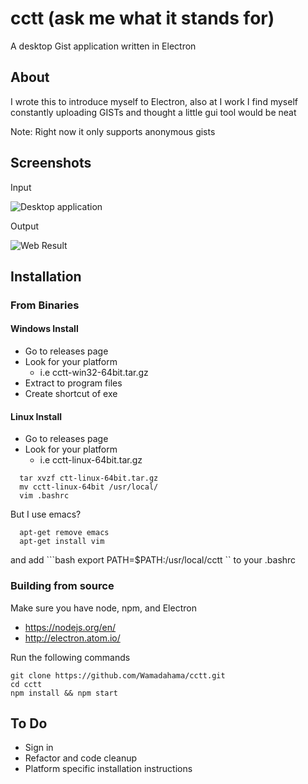# cctt (ask me what it stands for)
A desktop Gist application written in Electron

## About
I wrote this to introduce myself to Electron, also at I work I find myself constantly uploading GISTs and thought a little gui tool would be neat

Note: Right now it only supports anonymous gists
## Screenshots

Input

![Desktop application](https://r.kyaa.sg/erkiun.png)

Output

![Web Result](https://r.kyaa.sg/wglrib.png)


## Installation

### From Binaries

#### Windows Install
  - Go to releases page
  - Look for your platform
    - i.e cctt-win32-64bit.tar.gz
  - Extract to program files
  - Create shortcut of exe

#### Linux Install
  - Go to releases page
  - Look for your platform
    - i.e cctt-linux-64bit.tar.gz

  ```
    tar xvzf ctt-linux-64bit.tar.gz
    mv cctt-linux-64bit /usr/local/
    vim .bashrc
  ```

  But I use emacs?
  ```
    apt-get remove emacs
    apt-get install vim
  ```
  
  and add ```bash export PATH=$PATH:/usr/local/cctt `` to your .bashrc

### Building from source
Make sure you have node, npm, and Electron

- https://nodejs.org/en/
- http://electron.atom.io/

Run the following commands
```
git clone https://github.com/Wamadahama/cctt.git
cd cctt
npm install && npm start  
```


## To Do
- Sign in
- Refactor and code cleanup
- Platform specific installation instructions
